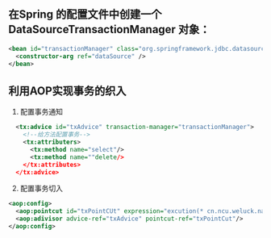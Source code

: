## 在Spring 的配置文件中创建一个 DataSourceTransactionManager 对象：
```xml
<bean id="transactionManager" class="org.springframework.jdbc.datasource.DataSourceTransactionManager">
  <constructor-arg ref="dataSource" />
</bean>
```

## 利用AOP实现事务的织入
1. 配置事务通知
```xml
  <tx:advice id="txAdvice" transaction-manager="transactionManager">
    <!--给方法配置事务-->
    <tx:attributers>
      <tx:method name="select"/>
      <tx:method name=""delete/>
    </tx:attributes>
  </tx:advice>
```

2. 配置事务切入
```xml
<aop:config>
  <aop:pointcut id="txPointCUt" expression="excution(* cn.ncu.weluck.naooer.*.*.*(..))"/>
  <aop:adivisor advice-ref="txAdvice" pointcut-ref="txPointCut"/>
</aop:config>
```

